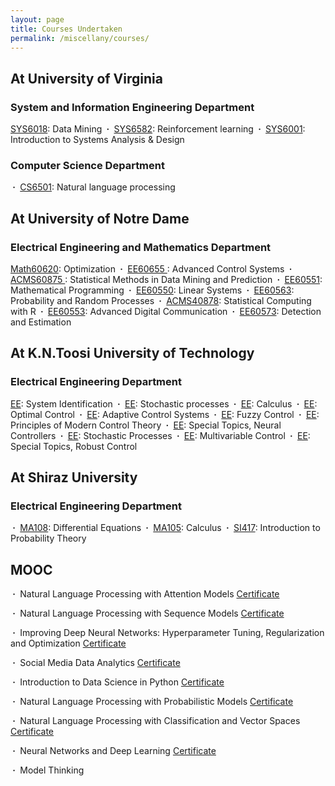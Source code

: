 ```yaml
---
layout: page
title: Courses Undertaken
permalink: /miscellany/courses/
---
```


<h2>At University of Virginia </h2>

<h3> System and Information Engineering Department</h3>

<a href="">SYS6018</a>: Data Mining
<b>&nbsp;&middot;&nbsp;</b> <a href="">SYS6582</a>: Reinforcement learning 
<b>&nbsp;&middot;&nbsp;</b> <a href="">SYS6001</a>: Introduction to Systems Analysis & Design


<h3>Computer Science Department  </h3>
<b>&nbsp;&middot;&nbsp;</b> <a href="">CS6501</a>: Natural language processing

<h2>At University of Notre Dame </h2>
<h3>Electrical Engineering and Mathematics Department </h3>
<a href="">Math60620</a>: Optimization
<b>&nbsp;&middot;&nbsp;</b> <a href="">EE60655 </a>: Advanced Control Systems
<b>&nbsp;&middot;&nbsp;</b> <a href="">ACMS60875 </a>: Statistical Methods in Data Mining and Prediction
<b>&nbsp;&middot;&nbsp;</b> <a href="">EE60551</a>: Mathematical Programming
<b>&nbsp;&middot;&nbsp;</b> <a href="">EE60550</a>: Linear Systems
<b>&nbsp;&middot;&nbsp;</b> <a href="">EE60563</a>: Probability and Random Processes
<b>&nbsp;&middot;&nbsp;</b> <a href=""> ACMS40878</a>: Statistical Computing with R
<b>&nbsp;&middot;&nbsp;</b> <a href="">EE60553</a>: Advanced Digital Communication
<b>&nbsp;&middot;&nbsp;</b> <a href="">EE60573</a>: Detection and Estimation


<h2>At K.N.Toosi University of Technology </h2>
<h3>Electrical Engineering Department </h3> 
<a href="">EE</a>: System Identification
<b>&nbsp;&middot;&nbsp;</b> <a href="">EE</a>: Stochastic processes
<b>&nbsp;&middot;&nbsp;</b> <a href="">EE</a>: Calculus
<b>&nbsp;&middot;&nbsp;</b> <a href="">EE</a>: Optimal Control  
<b>&nbsp;&middot;&nbsp;</b> <a href="">EE</a>: Adaptive Control Systems  
<b>&nbsp;&middot;&nbsp;</b> <a href="">EE</a>: Fuzzy Control 
<b>&nbsp;&middot;&nbsp;</b> <a href="">EE</a>: Principles of Modern Control Theory 
<b>&nbsp;&middot;&nbsp;</b> <a href="">EE</a>: Special Topics, Neural Controllers
<b>&nbsp;&middot;&nbsp;</b> <a href="">EE</a>: Stochastic Processes  
<b>&nbsp;&middot;&nbsp;</b> <a href="">EE</a>: Multivariable Control 
<b>&nbsp;&middot;&nbsp;</b> <a href="">EE</a>: Special Topics, Robust Control 

<h2>At Shiraz University </h2>
<h3>Electrical Engineering Department </h3>
<b>&nbsp;&middot;&nbsp;</b> <a href="">MA108</a>: Differential Equations
<b>&nbsp;&middot;&nbsp;</b> <a href="">MA105</a>: Calculus
<b>&nbsp;&middot;&nbsp;</b> <a href="">SI417</a>: Introduction to Probability Theory

<h2>MOOC</h2>
<b>&nbsp;&middot;&nbsp;</b>  Natural Language Processing with Attention Models <a href="https://www.coursera.org/account/accomplishments/verify/KB59E7CLQA7V?utm_source=link&utm_medium=certificate&utm_content=cert_image&utm_campaign=sharing_cta&utm_product=course">Certificate </a>

<b>&nbsp;&middot;&nbsp;</b> Natural Language Processing with Sequence Models <a href="https://www.coursera.org/account/accomplishments/verify/US5FKT246P9E?utm_source=link&utm_medium=certificate&utm_content=cert_image&utm_campaign=sharing_cta&utm_product=course">Certificate </a>

<b>&nbsp;&middot;&nbsp;</b> Improving Deep Neural Networks: Hyperparameter Tuning, Regularization and Optimization <a href="https://www.coursera.org/account/accomplishments/certificate/XHXGGCFSP7S6">Certificate </a>

<b>&nbsp;&middot;&nbsp;</b> Social Media Data Analytics <a href="https://www.coursera.org/account/accomplishments/verify/ZA9VBLMPN3GT">Certificate</a>

<b>&nbsp;&middot;&nbsp;</b> Introduction to Data Science in Python <a href="https://www.coursera.org/account/accomplishments/verify/K7VHX2VVNYU2">Certificate</a>

<b>&nbsp;&middot;&nbsp;</b> Natural Language Processing with Probabilistic Models <a href="https://www.coursera.org/account/accomplishments/certificate/YDEM4NK5FAA8">Certificate</a>

<b>&nbsp;&middot;&nbsp;</b> Natural Language Processing with Classification and Vector Spaces <a href="https://www.coursera.org/account/accomplishments/certificate/3685FP8EPSSE">Certificate</a>

<b>&nbsp;&middot;&nbsp;</b> Neural Networks and Deep Learning <a href="https://www.coursera.org/account/accomplishments/verify/WKYW9CZJPRF8">Certificate</a>

<b>&nbsp;&middot;&nbsp;</b>  Model Thinking 

